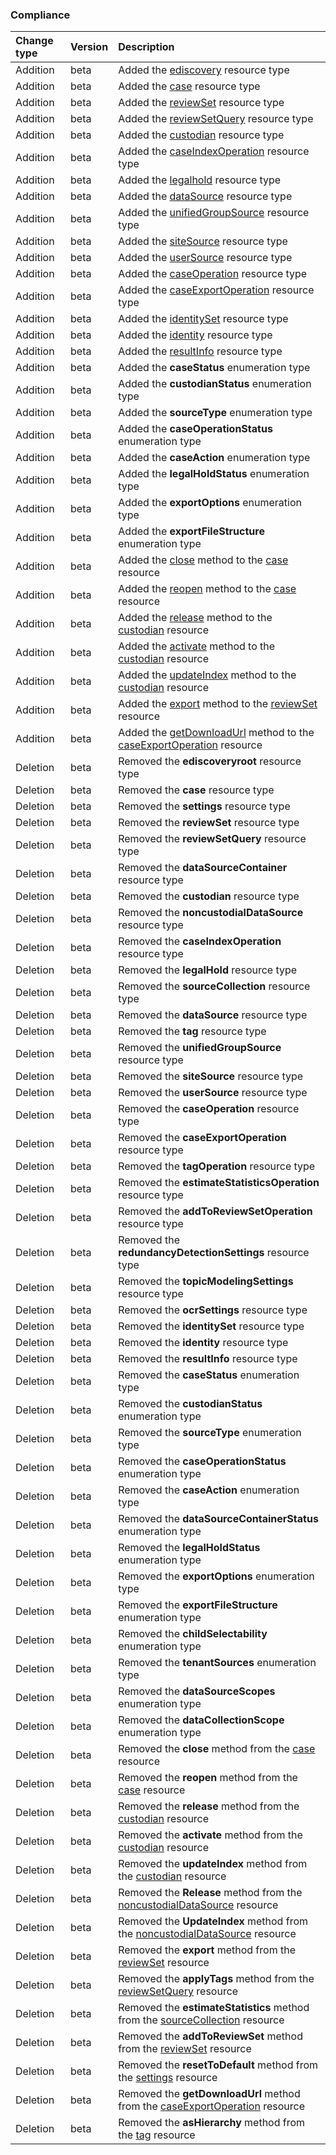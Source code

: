 ### Compliance

| **Change type** | **Version** | **Description** |
|:---|:---|:---|
|Addition|beta|Added the [ediscovery](https://docs.microsoft.com/en-us/graph/api/resources/ediscovery?view=graph-rest-beta) resource type|
|Addition|beta|Added the [case](https://docs.microsoft.com/en-us/graph/api/resources/case?view=graph-rest-beta) resource type|
|Addition|beta|Added the [reviewSet](https://docs.microsoft.com/en-us/graph/api/resources/reviewSet?view=graph-rest-beta) resource type|
|Addition|beta|Added the [reviewSetQuery](https://docs.microsoft.com/en-us/graph/api/resources/reviewSetQuery?view=graph-rest-beta) resource type|
|Addition|beta|Added the [custodian](https://docs.microsoft.com/en-us/graph/api/resources/custodian?view=graph-rest-beta) resource type|
|Addition|beta|Added the [caseIndexOperation](https://docs.microsoft.com/en-us/graph/api/resources/caseIndexOperation?view=graph-rest-beta) resource type|
|Addition|beta|Added the [legalhold](https://docs.microsoft.com/en-us/graph/api/resources/legalhold?view=graph-rest-beta) resource type|
|Addition|beta|Added the [dataSource](https://docs.microsoft.com/en-us/graph/api/resources/dataSource?view=graph-rest-beta) resource type|
|Addition|beta|Added the [unifiedGroupSource](https://docs.microsoft.com/en-us/graph/api/resources/unifiedGroupSource?view=graph-rest-beta) resource type|
|Addition|beta|Added the [siteSource](https://docs.microsoft.com/en-us/graph/api/resources/siteSource?view=graph-rest-beta) resource type|
|Addition|beta|Added the [userSource](https://docs.microsoft.com/en-us/graph/api/resources/userSource?view=graph-rest-beta) resource type|
|Addition|beta|Added the [caseOperation](https://docs.microsoft.com/en-us/graph/api/resources/caseOperation?view=graph-rest-beta) resource type|
|Addition|beta|Added the [caseExportOperation](https://docs.microsoft.com/en-us/graph/api/resources/caseExportOperation?view=graph-rest-beta) resource type|
|Addition|beta|Added the [identitySet](https://docs.microsoft.com/en-us/graph/api/resources/identitySet?view=graph-rest-beta) resource type|
|Addition|beta|Added the [identity](https://docs.microsoft.com/en-us/graph/api/resources/identity?view=graph-rest-beta) resource type|
|Addition|beta|Added the [resultInfo](https://docs.microsoft.com/en-us/graph/api/resources/resultInfo?view=graph-rest-beta) resource type|
|Addition|beta|Added the **caseStatus** enumeration type|
|Addition|beta|Added the **custodianStatus** enumeration type|
|Addition|beta|Added the **sourceType** enumeration type|
|Addition|beta|Added the **caseOperationStatus** enumeration type|
|Addition|beta|Added the **caseAction** enumeration type|
|Addition|beta|Added the **legalHoldStatus** enumeration type|
|Addition|beta|Added the **exportOptions** enumeration type|
|Addition|beta|Added the **exportFileStructure** enumeration type|
|Addition|beta|Added the [close](https://docs.microsoft.com/en-us/graph/api/case-close?view=graph-rest-beta) method to the [case](https://docs.microsoft.com/en-us/graph/api/resources/case?view=graph-rest-beta) resource|
|Addition|beta|Added the [reopen](https://docs.microsoft.com/en-us/graph/api/case-reopen?view=graph-rest-beta) method to the [case](https://docs.microsoft.com/en-us/graph/api/resources/case?view=graph-rest-beta) resource|
|Addition|beta|Added the [release](https://docs.microsoft.com/en-us/graph/api/custodian-release?view=graph-rest-beta) method to the [custodian](https://docs.microsoft.com/en-us/graph/api/resources/custodian?view=graph-rest-beta) resource|
|Addition|beta|Added the [activate](https://docs.microsoft.com/en-us/graph/api/custodian-activate?view=graph-rest-beta) method to the [custodian](https://docs.microsoft.com/en-us/graph/api/resources/custodian?view=graph-rest-beta) resource|
|Addition|beta|Added the [updateIndex](https://docs.microsoft.com/en-us/graph/api/custodian-updateIndex?view=graph-rest-beta) method to the [custodian](https://docs.microsoft.com/en-us/graph/api/resources/custodian?view=graph-rest-beta) resource|
|Addition|beta|Added the [export](https://docs.microsoft.com/en-us/graph/api/reviewSet-export?view=graph-rest-beta) method to the [reviewSet](https://docs.microsoft.com/en-us/graph/api/resources/reviewSet?view=graph-rest-beta) resource|
|Addition|beta|Added the [getDownloadUrl](https://docs.microsoft.com/en-us/graph/api/caseExportOperation-getDownloadUrl?view=graph-rest-beta) method to the [caseExportOperation](https://docs.microsoft.com/en-us/graph/api/resources/caseExportOperation?view=graph-rest-beta) resource|
|Deletion|beta|Removed the **ediscoveryroot** resource type|
|Deletion|beta|Removed the **case** resource type|
|Deletion|beta|Removed the **settings** resource type|
|Deletion|beta|Removed the **reviewSet** resource type|
|Deletion|beta|Removed the **reviewSetQuery** resource type|
|Deletion|beta|Removed the **dataSourceContainer** resource type|
|Deletion|beta|Removed the **custodian** resource type|
|Deletion|beta|Removed the **noncustodialDataSource** resource type|
|Deletion|beta|Removed the **caseIndexOperation** resource type|
|Deletion|beta|Removed the **legalHold** resource type|
|Deletion|beta|Removed the **sourceCollection** resource type|
|Deletion|beta|Removed the **dataSource** resource type|
|Deletion|beta|Removed the **tag** resource type|
|Deletion|beta|Removed the **unifiedGroupSource** resource type|
|Deletion|beta|Removed the **siteSource** resource type|
|Deletion|beta|Removed the **userSource** resource type|
|Deletion|beta|Removed the **caseOperation** resource type|
|Deletion|beta|Removed the **caseExportOperation** resource type|
|Deletion|beta|Removed the **tagOperation** resource type|
|Deletion|beta|Removed the **estimateStatisticsOperation** resource type|
|Deletion|beta|Removed the **addToReviewSetOperation** resource type|
|Deletion|beta|Removed the **redundancyDetectionSettings** resource type|
|Deletion|beta|Removed the **topicModelingSettings** resource type|
|Deletion|beta|Removed the **ocrSettings** resource type|
|Deletion|beta|Removed the **identitySet** resource type|
|Deletion|beta|Removed the **identity** resource type|
|Deletion|beta|Removed the **resultInfo** resource type|
|Deletion|beta|Removed the **caseStatus** enumeration type|
|Deletion|beta|Removed the **custodianStatus** enumeration type|
|Deletion|beta|Removed the **sourceType** enumeration type|
|Deletion|beta|Removed the **caseOperationStatus** enumeration type|
|Deletion|beta|Removed the **caseAction** enumeration type|
|Deletion|beta|Removed the **dataSourceContainerStatus** enumeration type|
|Deletion|beta|Removed the **legalHoldStatus** enumeration type|
|Deletion|beta|Removed the **exportOptions** enumeration type|
|Deletion|beta|Removed the **exportFileStructure** enumeration type|
|Deletion|beta|Removed the **childSelectability** enumeration type|
|Deletion|beta|Removed the **tenantSources** enumeration type|
|Deletion|beta|Removed the **dataSourceScopes** enumeration type|
|Deletion|beta|Removed the **dataCollectionScope** enumeration type|
|Deletion|beta|Removed the **close** method from the [case](https://docs.microsoft.com/en-us/graph/api/resources/case?view=graph-rest-beta) resource|
|Deletion|beta|Removed the **reopen** method from the [case](https://docs.microsoft.com/en-us/graph/api/resources/case?view=graph-rest-beta) resource|
|Deletion|beta|Removed the **release** method from the [custodian](https://docs.microsoft.com/en-us/graph/api/resources/custodian?view=graph-rest-beta) resource|
|Deletion|beta|Removed the **activate** method from the [custodian](https://docs.microsoft.com/en-us/graph/api/resources/custodian?view=graph-rest-beta) resource|
|Deletion|beta|Removed the **updateIndex** method from the [custodian](https://docs.microsoft.com/en-us/graph/api/resources/custodian?view=graph-rest-beta) resource|
|Deletion|beta|Removed the **Release** method from the [noncustodialDataSource](https://docs.microsoft.com/en-us/graph/api/resources/noncustodialDataSource?view=graph-rest-beta) resource|
|Deletion|beta|Removed the **UpdateIndex** method from the [noncustodialDataSource](https://docs.microsoft.com/en-us/graph/api/resources/noncustodialDataSource?view=graph-rest-beta) resource|
|Deletion|beta|Removed the **export** method from the [reviewSet](https://docs.microsoft.com/en-us/graph/api/resources/reviewSet?view=graph-rest-beta) resource|
|Deletion|beta|Removed the **applyTags** method from the [reviewSetQuery](https://docs.microsoft.com/en-us/graph/api/resources/reviewSetQuery?view=graph-rest-beta) resource|
|Deletion|beta|Removed the **estimateStatistics** method from the [sourceCollection](https://docs.microsoft.com/en-us/graph/api/resources/sourceCollection?view=graph-rest-beta) resource|
|Deletion|beta|Removed the **addToReviewSet** method from the [reviewSet](https://docs.microsoft.com/en-us/graph/api/resources/reviewSet?view=graph-rest-beta) resource|
|Deletion|beta|Removed the **resetToDefault** method from the [settings](https://docs.microsoft.com/en-us/graph/api/resources/settings?view=graph-rest-beta) resource|
|Deletion|beta|Removed the **getDownloadUrl** method from the [caseExportOperation](https://docs.microsoft.com/en-us/graph/api/resources/caseExportOperation?view=graph-rest-beta) resource|
|Deletion|beta|Removed the **asHierarchy** method from the [tag](https://docs.microsoft.com/en-us/graph/api/resources/tag?view=graph-rest-beta) resource|
